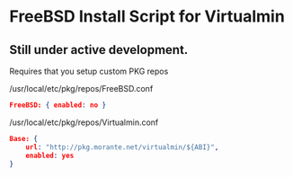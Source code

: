 # FreeBSD Install Script for Virtualmin

## Still under active development.

Requires that you setup custom PKG repos

/usr/local/etc/pkg/repos/FreeBSD.conf

```json
FreeBSD: { enabled: no }
```

/usr/local/etc/pkg/repos/Virtualmin.conf

```json
Base: {
	url: "http://pkg.morante.net/virtualmin/${ABI}",
	enabled: yes
}
```

